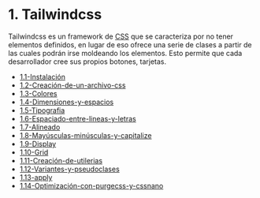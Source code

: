 # 1. Tailwindcss

Tailwindcss es un framework de [CSS](../HtmlYCss/1.-HTML-y-CSS.md) que se caracteriza por no tener
elementos definidos, en lugar de eso ofrece una serie de clases a partir
de las cuales podrán irse moldeando los elementos. Esto permite que cada
desarrollador cree sus propios botones, tarjetas.

[comment]:STARTING_GENERATED_TOC

* [1.1-Instalación](<./content/1.1-Instalación.md>)
* [1.2-Creación-de-un-archivo-css](<./content/1.2-Creación-de-un-archivo-css.md>)
* [1.3-Colores](<./content/1.3-Colores.md>)
* [1.4-Dimensiones-y-espacios](<./content/1.4-Dimensiones-y-espacios.md>)
* [1.5-Tipografia](<./content/1.5-Tipografia.md>)
* [1.6-Espaciado-entre-lineas-y-letras](<./content/1.6-Espaciado-entre-lineas-y-letras.md>)
* [1.7-Alineado](<./content/1.7-Alineado.md>)
* [1.8-Mayúsculas-minúsculas-y-capitalize](<./content/1.8-Mayúsculas-minúsculas-y-capitalize.md>)
* [1.9-Display](<./content/1.9-Display.md>)
* [1.10-Grid](<./content/1.10-Grid.md>)
* [1.11-Creación-de-utilerias](<./content/1.11-Creación-de-utilerias.md>)
* [1.12-Variantes-y-pseudoclases](<./content/1.12-Variantes-y-pseudoclases.md>)
* [1.13-apply](<./content/1.13-apply.md>)
* [1.14-Optimización-con-purgecss-y-cssnano](<./content/1.14-Optimización-con-purgecss-y-cssnano.md>)

[comment]:ENDING_GENERATED_TOC
